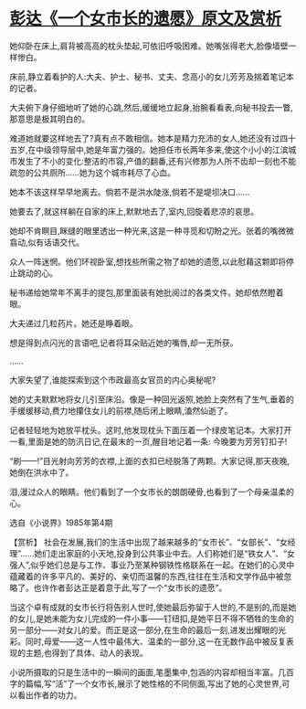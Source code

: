# [彭达《一个女市长的遗愿》原文及赏析](https://www.vrrw.net/wx/15308.html)

她仰卧在床上,肩背被高高的枕头垫起,可依旧呼吸困难。她嘴张得老大,脸像墙壁一样惨白。

床前,静立着看护的人:大夫、护士、秘书、丈夫、念高小的女儿芳芳及揣着笔记本的记者。

大夫俯下身仔细地听了她的心跳,然后,缓缓地立起身,抬腕看看表,向秘书投去一瞥,那意思是极其明白的。

难道她就要这样地去了?真有点不敢相信。她本是精力充沛的女人,她还没有过四十五岁,在中级领导层中,她是年富力强的。她担任市长两年多来,使这个小小的江滨城市发生了不小的变化:整洁的市容,产值的翻番,还有兴修那为人所不齿却一刻也不能疏忽的公共厕所……她为这个城市耗尽了心血。

她本不该这样早早地离去。倘若不是洪水陡涨,倘若不是堤坝决口……

她要去了,就这样躺在自家的床上,默默地去了,室内,回旋着悲凉的哀思。

她却不肯瞑目,眯缝的眼里透出一种光来,这是一种寻觅和切盼之光。张着的嘴微微翕动,似有话语交代。

众人一阵迷惘。他们环视卧室,想找些所需之物了却她的遗愿,以此慰藉这颗即将停止跳动的心。

秘书递给她常年不离手的提包,那里面装有她批阅过的各类文件。她却依然瞪着眼。

大夫递过几粒药片。她还是睁着眼。

想是得到点闪光的言语吧,记者将耳朵贴近她的嘴唇,却一无所获。

……

大家失望了,谁能探索到这个市政最高女官员的内心奥秘呢?

她的丈夫默默地将女儿引至床沿。像是一种回光返照,她脸上突然有了生气,垂着的手缓缓移动,费力地攥住女儿的前襟,随后闭上眼睛,溘然仙逝了。

记者轻轻地为她放平枕头。这时,他发现枕头下面压着一个绿皮笔记本。大家打开一看,里面是她的防汛日记,在最末的一页,醒目地记着一条: 今晚要为芳芳钉扣子!

“刷——!”目光射向芳芳的衣襟,上面的衣扣已经脱落了两颗。大家记得,那天夜晚,她倒在洪水中了。

泪,漫过众人的眼睛。他们看到了一个女市长的朗朗硬骨,也看到了一个母亲温柔的心。

选自《小说界》1985年第4期



【赏析】 社会在发展,我们的生活中出现了越来越多的“女市长”、“女部长”、“女经理”……她们走出家庭的小天地,投身到公共事业中去。人们称她们是“铁女人”、“女强人”,似乎她们总是与工作、事业乃至某种钢铁性格联系在一起。在她们的心灵中蕴藏着的许多平凡的、美好的、亲切而温馨的东西,往往在生活和文学作品中被忽略了。也许作者彭达正是着意于此,写了一个“女市长的遗愿”。

当这个卓有成就的女市长行将告别人世时,使她最后弥留于人世的,不是别的,而是她的女儿,是她未能为女儿完成的一件小事——钉纽扣,是她平日不得不牺牲的生命的另一部分——对女儿的爱。而正是这一部分,在生命的最后一刻,进发出耀眼的光彩。同时,母爱——这一人性中最伟大、温柔的一部分,这一在无数作品中被反复表现的主题,也得到了具体、动人的表现。

小说所摄取的只是生活中的一瞬间的画面,笔墨集中,包涵的内容却相当丰富。几百字的篇幅,写“活”了一个女市长,展示了她性格的不同侧面,写出了她的心灵世界,可以看出作者的功力。

